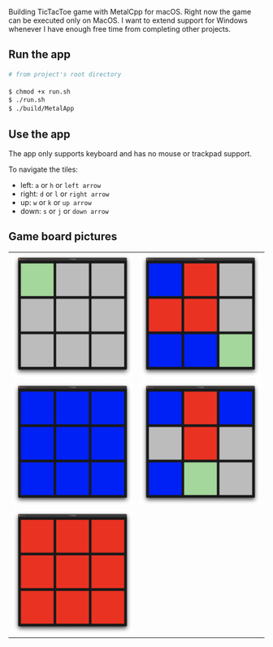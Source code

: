 Building TicTacToe game with MetalCpp for macOS.
Right now the game can be executed only on MacOS.
I want to extend support for Windows whenever I have enough free time from completing other projects.


## Run the app

```zsh
# from project's root directory

$ chmod +x run.sh
$ ./run.sh
$ ./build/MetalApp
```

## Use the app

The app only supports keyboard and has no mouse or trackpad support.


To navigate the tiles:
- left: `a` or `h` or `left arrow`
- right: `d` or `l` or `right arrow`
- up: `w` or `k` or `up arrow`
- down: `s` or `j` or `down arrow`


## Game board pictures

|                                                                                          |                                                                                         |
|------------------------------------------------------------------------------------------|-----------------------------------------------------------------------------------------|
| ![Empty tictactoe board](./resources/gameboard_empty.png "Empty board")                  | ![Gameplay tictactoe board](./resources/gameboard_toFullBlue.png "Middle of gameplay")  |
| ![Blue won tictactoe board](./resources/gameboard_fullBlue.png "First move player wins") | ![Gameplay tictactoe board](./resources/gameboard_toFullred.png "Middle of gameplay")   |
| ![Red tictactoe board](./resources/gameboard_fullRed.png "Second move player wins")      |                                                                                         |

